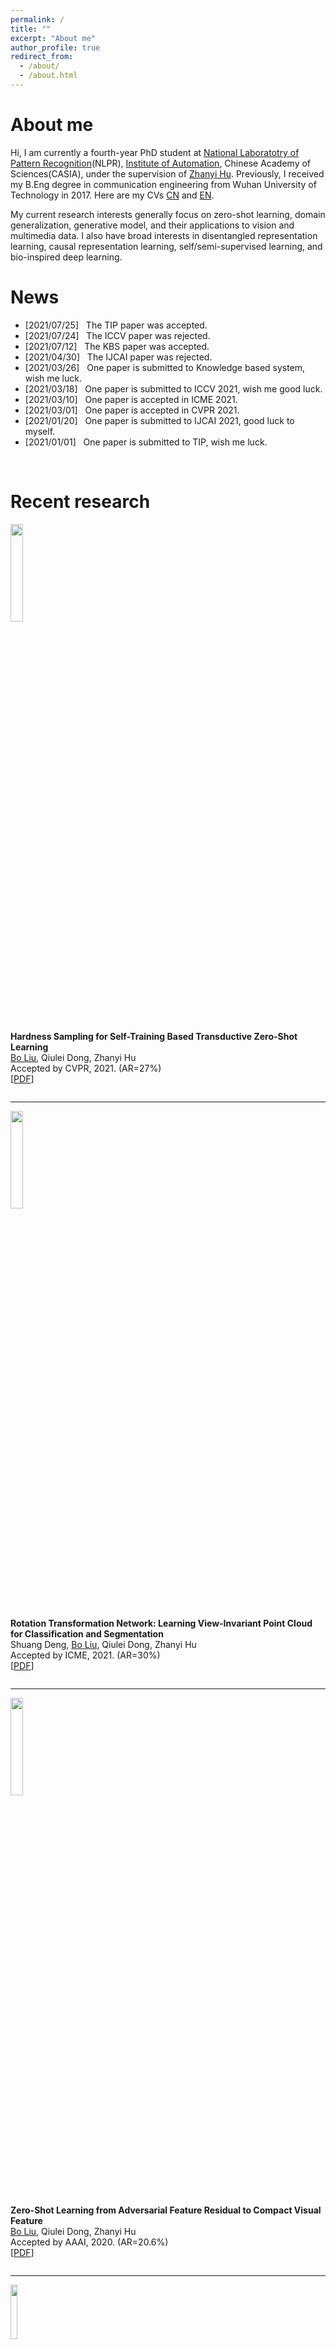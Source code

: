 ```yaml
---
permalink: /
title: ""
excerpt: "About me"
author_profile: true
redirect_from: 
  - /about/
  - /about.html
---
```


About me
======
Hi, I am currently a fourth-year PhD student at [National Laboratotry of Pattern Recognition](http://nlpr-web.ia.ac.cn/cn/index.html)(NLPR), [Institute of Automation](http://www.ia.cas.cn/), Chinese Academy of Sciences(CASIA), under the supervision of [Zhanyi Hu](http://vision.ia.ac.cn/Faculty/zyhu/index.htm). Previously, I received my B.Eng degree in communication engineering from Wuhan University of Technology in 2017. Here are my CVs [CN](https://flywithcloud.github.io/files/BoLiuCV-CN.pdf) and [EN](https://flywithcloud.github.io/files/BoLiuCV-EN.pdf).

My current research interests generally focus on zero-shot learning, domain generalization, generative model, and their applications to vision and multimedia data. I also have broad interests in disentangled representation learning, causal representation learning, self/semi-supervised learning, and bio-inspired deep learning.

News
======
* [2021/07/25] &nbsp; The TIP paper was accepted.
* [2021/07/24] &nbsp; The ICCV paper was rejected.
* [2021/07/12] &nbsp; The KBS paper was accepted.
* [2021/04/30] &nbsp; The IJCAI paper was rejected.
* [2021/03/26] &nbsp; One paper is submitted to Knowledge based system, wish me luck.
* [2021/03/18] &nbsp; One paper is submitted to ICCV 2021, wish me good luck.
* [2021/03/10] &nbsp; One paper is accepted in ICME 2021.
* [2021/03/01] &nbsp; One paper is accepted in CVPR 2021.
* [2021/01/20] &nbsp; One paper is submitted to IJCAI 2021, good luck to myself.
* [2021/01/01] &nbsp; One paper is submitted to TIP, wish me luck.


<br/>

Recent research
======
<div class="row">
  <div class="column left">
    <img align="left" width="20%" src="https://flywithcloud.github.io/images/CVPR2021.jpg?raw=true">  
  </div>
  <div class="column middle">&nbsp;</div>
  <div class="column right">
    <p>
      <strong>Hardness Sampling for Self-Training Based Transductive Zero-Shot Learning</strong><br/>
      <u>Bo Liu</u>, Qiulei Dong, Zhanyi Hu<br/>
      Accepted by CVPR, 2021. (AR=27%)<br/>
     [<a href="https://flywithcloud.github.io/files/CVPR2021.pdf">PDF</a>]
    </p>
  </div>
</div>

___

<div class="row">
  <div class="column left">
    <img align="left" width="20%" src="https://flywithcloud.github.io/images/ICME2021.jpg?raw=true">  
  </div>
  <div class="column middle">&nbsp;</div>
  <div class="column right">
    <p>
      <strong>Rotation Transformation Network: Learning View-Invariant Point Cloud for Classification and Segmentation</strong><br/>
      Shuang Deng, <u>Bo Liu</u>, Qiulei Dong, Zhanyi Hu<br/>
      Accepted by ICME, 2021. (AR=30%)<br/>
     [<a href="https://flywithcloud.github.io/files/ICME2021.pdf">PDF</a>]
    </p>
  </div>
</div>

___

<div class="row">
  <div class="column left">
    <img align="left" width="20%" src="https://flywithcloud.github.io/images/AAAI2020.jpg?raw=true">  
  </div>
  <div class="column middle">&nbsp;</div>
  <div class="column right">
    <p>
      <strong>Zero-Shot Learning from Adversarial Feature Residual to Compact Visual Feature</strong><br/>
      <u>Bo Liu</u>, Qiulei Dong, Zhanyi Hu<br/>
      Accepted by AAAI, 2020. (AR=20.6%)<br/>
     [<a href="https://flywithcloud.github.io/files/AAAI2020.pdf">PDF</a>]
    </p>
  </div>
</div>

___

<div class="row">
  <div class="column left">
    <img align="left" width="15%" src="https://flywithcloud.github.io/images/KBS2021.jpg?raw=true">  
  </div>
  <div class="column middle">&nbsp;</div>
  <div class="column right">
    <p>
      <strong>Semantic-diversity transfer network for generalized zero-shot learning via inner disagreement based OOD detector</strong><br/>
      <u>Bo Liu</u>, Qiulei Dong, Zhanyi Hu<br/>
      Under review in Knowledge based system, 2021.<br/>
    </p>
  </div>
</div>

___

<div class="row">
  <div class="column left">
    <img align="left" width="15%" src="https://flywithcloud.github.io/images/ICCV2021.jpg?raw=true">  
  </div>
  <div class="column middle">&nbsp;</div>
  <div class="column right">
    <p>
      <strong>Language-Level Semantics Conditioned 3D Point Cloud Segmentation</strong><br/>
      <u>Bo Liu</u>, Qiulei Dong, Shuang Deng, Zhanyi Hu<br/>
      Under review in ICCV, 2021.<br/>
    </p>
  </div>
</div>

___

<div class="row">
  <div class="column left">
    <img align="left" width="15%" src="https://flywithcloud.github.io/images/IJCAI2021.jpg">  
  </div>
  <div class="column middle">&nbsp;</div>
  <div class="column right">
    <p>
      <strong>Segmenting 3D Hybrid Scenes via Zero-Shot Learning</strong><br/>
      <u>Bo Liu</u>, Qiulei Dong, Zhanyi Hu<br/>
      Under review in IJCAI, 2021.<br/>
    </p>
  </div>
</div>

___

<div class="row">
  <div class="column left">
    <img align="left" width="15%" src="https://flywithcloud.github.io/images/TIP2021.jpg">  
  </div>
  <div class="column middle">&nbsp;</div>
  <div class="column right">
    <p>
      <strong>An Iterative Co-Training Transductive Framework for Zero Shot Learning</strong><br/>
      <u>Bo Liu</u>, Qiulei Dong, Zhanyi Hu<br/>
      Under review in TIP, 2021.<br/>
    </p>
  </div>
</div>

<br/>

Service
======
PC Member of AAAI 2021.<br/>
Workshop volunteer of ICPR 2018.

Personal
======
I have broad interests in reading about philosophy/history/economics.<br/>
I also love travelling, hiking and many other outdoor activities. Some recent travelling photos are shared below.<br/>
<img src="https://flywithcloud.github.io/images/travel.jpg?raw=true" alt="Photo" style="width: 40%;" align="center"/>
